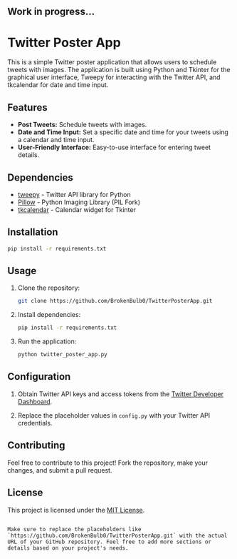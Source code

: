 ## Work in progress...
# Twitter Poster App

This is a simple Twitter poster application that allows users to schedule tweets with images. The application is built using Python and Tkinter for the graphical user interface, Tweepy for interacting with the Twitter API, and tkcalendar for date and time input.

## Features

- **Post Tweets:** Schedule tweets with images.
- **Date and Time Input:** Set a specific date and time for your tweets using a calendar and time input.
- **User-Friendly Interface:** Easy-to-use interface for entering tweet details.

## Dependencies

- [tweepy](https://www.tweepy.org/) - Twitter API library for Python
- [Pillow](https://pillow.readthedocs.io/en/stable/) - Python Imaging Library (PIL Fork)
- [tkcalendar](https://github.com/j4321/tkcalendar) - Calendar widget for Tkinter

## Installation

```bash
pip install -r requirements.txt
```

## Usage

1. Clone the repository:

   ```bash
   git clone https://github.com/BrokenBulb0/TwitterPosterApp.git
   ```

2. Install dependencies:

   ```bash
   pip install -r requirements.txt
   ```

3. Run the application:

   ```bash
   python twitter_poster_app.py
   ```

## Configuration

1. Obtain Twitter API keys and access tokens from the [Twitter Developer Dashboard](https://developer.twitter.com/en/apps).

2. Replace the placeholder values in `config.py` with your Twitter API credentials.

## Contributing

Feel free to contribute to this project! Fork the repository, make your changes, and submit a pull request.

## License

This project is licensed under the [MIT License](LICENSE).
```

Make sure to replace the placeholders like `https://github.com/BrokenBulb0/TwitterPosterApp.git` with the actual URL of your GitHub repository. Feel free to add more sections or details based on your project's needs.
